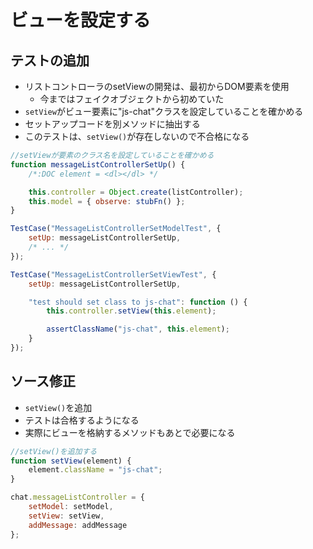 # ビューを設定する

## テストの追加

* リストコントローラのsetViewの開発は、最初からDOM要素を使用
    * 今まではフェイクオブジェクトから初めていた
* `setView`がビュー要素に"js-chat"クラスを設定していることを確かめる 
* セットアップコードを別メソッドに抽出する
* このテストは、`setView()`が存在しないので不合格になる

```javascript
//setViewが要素のクラス名を設定していることを確かめる
function messageListControllerSetUp() {
    /*:DOC element = <dl></dl> */

    this.controller = Object.create(listController);
    this.model = { observe: stubFn() };
}

TestCase("MessageListControllerSetModelTest", {
    setUp: messageListControllerSetUp,
    /* ... */
});

TestCase("MessageListControllerSetViewTest", {
    setUp: messageListControllerSetUp,

    "test should set class to js-chat": function () {
        this.controller.setView(this.element);

        assertClassName("js-chat", this.element);
    }
});
```

## ソース修正

* `setView()`を追加
* テストは合格するようになる 
* 実際にビューを格納するメソッドもあとで必要になる

```javascript
//setView()を追加する
function setView(element) {
    element.className = "js-chat";
}

chat.messageListController = {
    setModel: setModel,
    setView: setView,
    addMessage: addMessage
};
```

